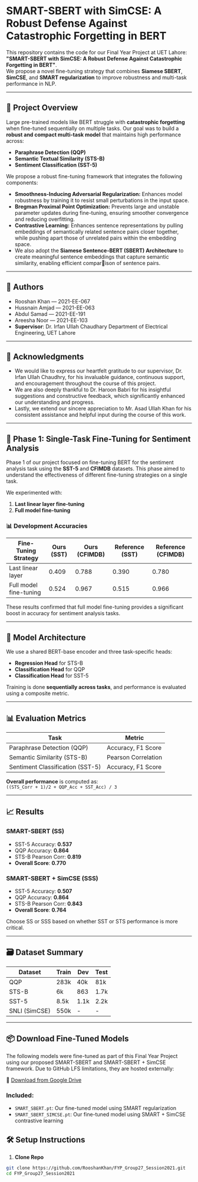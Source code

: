 # SMART-SBERT with SimCSE: A Robust Defense Against Catastrophic Forgetting in BERT

This repository contains the code for our Final Year Project at UET Lahore:  
**"SMART-SBERT with SimCSE: A Robust Defense Against Catastrophic Forgetting in BERT"**.  
We propose a novel fine-tuning strategy that combines **Siamese SBERT**, **SimCSE**, and **SMART regularization** to improve robustness and multi-task performance in NLP.

---

## 📌 Project Overview

Large pre-trained models like BERT struggle with **catastrophic forgetting** when fine-tuned sequentially on multiple tasks. Our goal was to build a **robust and compact multi-task model** that maintains high performance across:

- **Paraphrase Detection (QQP)**  
- **Semantic Textual Similarity (STS-B)**  
- **Sentiment Classification (SST-5)**

We propose a robust fine-tuning framework that integrates the following components:
- **Smoothness-Inducing Adversarial Regularization:** Enhances model robustness by training it to resist small perturbations in the input space.
- **Bregman Proximal Point Optimization:** Prevents large and unstable parameter updates during fine-tuning, ensuring smoother convergence and reducing overfitting.
- **Contrastive Learning:** Enhances sentence representations by pulling embeddings of semantically related sentence pairs closer together, while pushing apart those of unrelated pairs within the embedding space.
- We also adopt the **Siamese Sentence-BERT (SBERT) Architecture** to create meaningful sentence embeddings that capture semantic similarity, enabling efficient comparison of sentence pairs.
---

## 👥 Authors

- Rooshan Khan — 2021-EE-067  
- Hussnain Amjad — 2021-EE-063  
- Abdul Samad — 2021-EE-191  
- Areesha Noor — 2021-EE-103  
- **Supervisor**: Dr. Irfan Ullah Chaudhary
Department of Electrical Engineering, UET Lahore

---
## 🙏 Acknowledgments
- We would like to express our heartfelt gratitude to our supervisor, Dr. Irfan Ullah Chaudhry, for his invaluable guidance, continuous support, and encouragement throughout the course of this project.
- We are also deeply thankful to Dr. Haroon Babri for his insightful suggestions and constructive feedback, which significantly enhanced our understanding and progress.
- Lastly, we extend our sincere appreciation to Mr. Asad Ullah Khan for his consistent assistance and helpful input during the course of this work.
---
## 🔬 Phase 1: Single-Task Fine-Tuning for Sentiment Analysis

Phase 1 of our project focused on fine-tuning BERT for the sentiment analysis task using the **SST-5** and **CFIMDB** datasets. This phase aimed to understand the effectiveness of different fine-tuning strategies on a single task.

We experimented with:
1. **Last linear layer fine-tuning**
2. **Full model fine-tuning**

### 📊 Development Accuracies

| Fine-Tuning Strategy       | Ours (SST) | Ours (CFIMDB) | Reference (SST) | Reference (CFIMDB) |
|---------------------------|------------|----------------|------------------|----------------------|
| Last linear layer         | 0.409      | 0.788          | 0.390            | 0.780                |
| Full model fine-tuning    | 0.524      | 0.967          | 0.515            | 0.966                |

These results confirmed that full model fine-tuning provides a significant boost in accuracy for sentiment analysis tasks.

---
## 🧠 Model Architecture

We use a shared BERT-base encoder and three task-specific heads:
- **Regression Head** for STS-B
- **Classification Head** for QQP
- **Classification Head** for SST-5

Training is done **sequentially across tasks**, and performance is evaluated using a composite metric.

---

## 📊 Evaluation Metrics

| Task                      | Metric                |
|---------------------------|------------------------|
| Paraphrase Detection (QQP) | Accuracy, F1 Score     |
| Semantic Similarity (STS-B)| Pearson Correlation    |
| Sentiment Classification (SST-5) | Accuracy, F1 Score |

**Overall performance** is computed as:  
`((STS_Corr + 1)/2 + QQP_Acc + SST_Acc) / 3`

---

## 📈 Results

### SMART-SBERT (SS)
- SST-5 Accuracy: **0.537**
- QQP Accuracy: **0.864**
- STS-B Pearson Corr: **0.819**
- **Overall Score**: **0.770**

### SMART-SBERT + SimCSE (SSS)
- SST-5 Accuracy: **0.507**
- QQP Accuracy: **0.864**
- STS-B Pearson Corr: **0.843**
- **Overall Score**: **0.764**

Choose SS or SSS based on whether SST or STS performance is more critical.

---

## 🗃️ Dataset Summary

| Dataset      | Train   | Dev   | Test  |
|--------------|---------|-------|-------|
| QQP          | 283k    | 40k   | 81k   |
| STS-B        | 6k      | 863   | 1.7k  |
| SST-5        | 8.5k    | 1.1k  | 2.2k  |
| SNLI (SimCSE)| 550k    | -     | -     |

---

## 📦 Download Fine-Tuned Models

The following models were fine-tuned as part of this Final Year Project using our proposed SMART-SBERT and SMART-SBERT + SimCSE framework. Due to GitHub LFS limitations, they are hosted externally:

🔗 [Download from Google Drive](https://drive.google.com/drive/folders/17Ia3Q82RDLN1AelTeSwjSZLaunfxv2AB?usp=drive_link)

### Included:
- `SMART_SBERT.pt`: Our fine-tuned model using SMART regularization
- `SMART_SBERT_SIMCSE.pt`: Our fine-tuned model using SMART + SimCSE contrastive learning

## 🛠️ Setup Instructions

1. **Clone Repo**
```bash
git clone https://github.com/RooshanKhan/FYP_Group27_Session2021.git
cd FYP_Group27_Session2021
